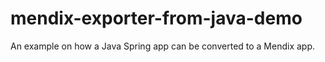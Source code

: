# mendix-exporter-from-java-demo
An example on how a Java Spring app can be converted to a Mendix app.
